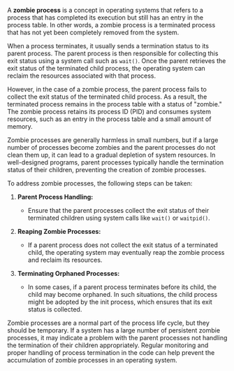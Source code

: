 A **zombie process** is a concept in operating systems that refers to a process that has completed its execution but still has an entry in the process table. In other words, a zombie process is a terminated process that has not yet been completely removed from the system.

When a process terminates, it usually sends a termination status to its parent process. The parent process is then responsible for collecting this exit status using a system call such as `wait()`. Once the parent retrieves the exit status of the terminated child process, the operating system can reclaim the resources associated with that process.

However, in the case of a zombie process, the parent process fails to collect the exit status of the terminated child process. As a result, the terminated process remains in the process table with a status of "zombie." The zombie process retains its process ID (PID) and consumes system resources, such as an entry in the process table and a small amount of memory.

Zombie processes are generally harmless in small numbers, but if a large number of processes become zombies and the parent processes do not clean them up, it can lead to a gradual depletion of system resources. In well-designed programs, parent processes typically handle the termination status of their children, preventing the creation of zombie processes.

To address zombie processes, the following steps can be taken:

1. **Parent Process Handling:**
   - Ensure that the parent processes collect the exit status of their terminated children using system calls like `wait()` or `waitpid()`.

2. **Reaping Zombie Processes:**
   - If a parent process does not collect the exit status of a terminated child, the operating system may eventually reap the zombie process and reclaim its resources.

3. **Terminating Orphaned Processes:**
   - In some cases, if a parent process terminates before its child, the child may become orphaned. In such situations, the child process might be adopted by the init process, which ensures that its exit status is collected.

Zombie processes are a normal part of the process life cycle, but they should be temporary. If a system has a large number of persistent zombie processes, it may indicate a problem with the parent processes not handling the termination of their children appropriately. Regular monitoring and proper handling of process termination in the code can help prevent the accumulation of zombie processes in an operating system.
